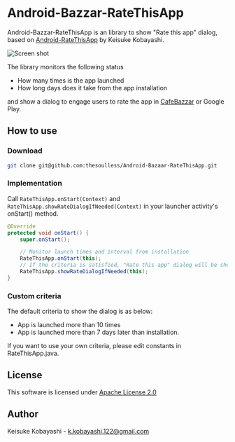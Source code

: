 Android-Bazzar-RateThisApp
===================

Android-Bazzar-RateThisApp is an library to show "Rate this app" dialog, based on [Android-RateThisApp](https://github.com/kskkbys/Android-RateThisApp) by Keisuke Kobayashi.

![Screen shot](https://raw.github.com/thesoulless/Android-RateThisApp/master/screenshot_resized.png)

The library monitors the following status

* How many times is the app launched
* How long days does it take from the app installation

and show a dialog to engage users to rate the app in [CafeBazzar](http://getbazaar.com) or Google Play.

## How to use

### Download
```sh
git clone git@github.com:thesoulless/Android-Bazaar-RateThisApp.git
```

### Implementation
Call `RateThisApp.onStart(Context)` and `RateThisApp.showRateDialogIfNeeded(Context)` in your launcher activity's onStart() method.
```java
@Override
protected void onStart() {
    super.onStart();

    // Monitor launch times and interval from installation
    RateThisApp.onStart(this);
    // If the criteria is satisfied, "Rate this app" dialog will be shown
    RateThisApp.showRateDialogIfNeeded(this);
}
```

### Custom criteria
The default criteria to show the dialog is as below:

* App is launched more than 10 times
* App is launched more than 7 days later than installation.

If you want to use your own criteria, please edit constants in RateThisApp.java.

## License
This software is licensed under [Apache License 2.0](http://www.apache.org/licenses/LICENSE-2.0.html)

## Author
Keisuke Kobayashi - k.kobayashi.122@gmail.com
